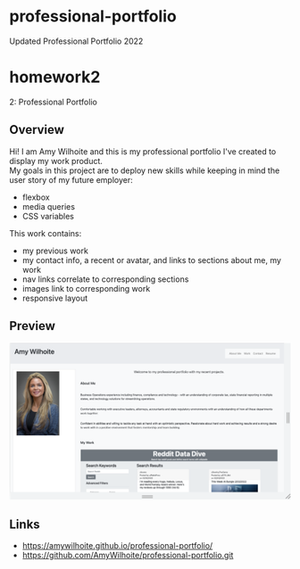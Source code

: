 # professional-portfolio
Updated Professional Portfolio 2022

# homework2
2: Professional Portfolio

## Overview

Hi! I am Amy Wilhoite and this is my professional portfolio I've created to display my work product.
<BR>
My goals in this project are to deploy new skills while keeping in mind the user story of my future employer:
<BR>
* flexbox
* media queries 
* CSS variables 

This work contains:
* my previous work
* my contact info, a recent  or avatar, and links to sections about me, my work
* nav links correlate to corresponding sections
* images link to corresponding work
* responsive layout


## Preview
![Screenshot](./assets/readme-screen.png)

## Links
* https://amywilhoite.github.io/professional-portfolio/
* https://github.com/AmyWilhoite/professional-portfolio.git
